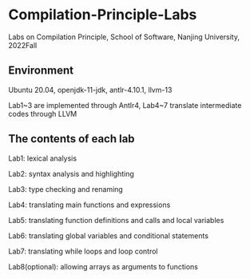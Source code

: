 # Compilation-Principle-Labs
Labs on Compilation Principle, School of Software, Nanjing University, 2022Fall

<h2>Environment</h2>

Ubuntu 20.04, openjdk-11-jdk, antlr-4.10.1, llvm-13

Lab1\~3 are implemented through Antlr4, Lab4\~7 translate intermediate codes through LLVM

<h2>The contents of each lab</h2>

Lab1: lexical analysis

Lab2: syntax analysis and highlighting

Lab3: type checking and renaming

Lab4: translating main functions and expressions

Lab5: translating function definitions and calls and local variables

Lab6: translating global variables and conditional statements

Lab7: translating while loops and loop control

Lab8(optional): allowing arrays as arguments to functions

